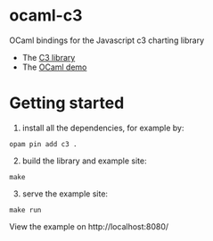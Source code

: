 # ocaml-c3
OCaml bindings for the Javascript c3 charting library

- The [C3 library](http://c3js.org/)
- The [OCaml demo](http://djs55.github.io/ocaml-c3/index.html)

# Getting started

1. install all the dependencies, for example by:

```
opam pin add c3 .
```

2. build the library and example site:

```
make
```

3. serve the example site:

```
make run
```

View the example on http://localhost:8080/
